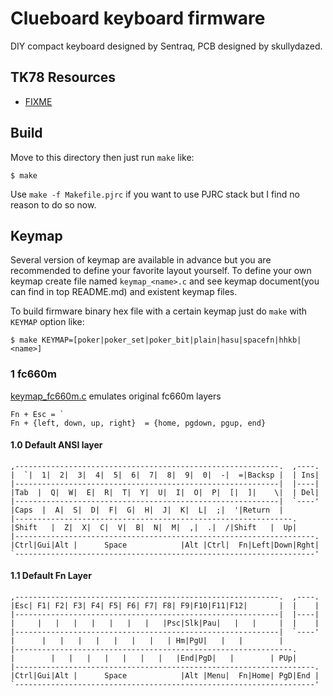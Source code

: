 Clueboard keyboard firmware
===========================
DIY compact keyboard designed by Sentraq, PCB designed by skullydazed.

## TK78 Resources
- [FIXME](http://link/some/stuff/already)


## Build
Move to this directory then just run `make` like:

    $ make

Use `make -f Makefile.pjrc` if you want to use PJRC stack but I find no reason to do so now.


## Keymap
Several version of keymap are available in advance but you are recommended to define your favorite layout yourself. To define your own keymap create file named `keymap_<name>.c` and see keymap document(you can find in top README.md) and existent keymap files.

To build firmware binary hex file with a certain keymap just do `make` with `KEYMAP` option like:

    $ make KEYMAP=[poker|poker_set|poker_bit|plain|hasu|spacefn|hhkb|<name>]


### 1  fc660m
[keymap_fc660m.c](keymap_fc660m.c) emulates original fc660m layers

    Fn + Esc = `
    Fn + {left, down, up, right}  = {home, pgdown, pgup, end}

#### 1.0 Default ANSI layer
    ,-----------------------------------------------------------.  ,----.
    |  `|  1|  2|  3|  4|  5|  6|  7|  8|  9|  0|  -|  =|Backsp |  | Ins|
    |-----------------------------------------------------------|  |----|
    |Tab  |  Q|  W|  E|  R|  T|  Y|  U|  I|  O|  P|  [|  ]|    \|  | Del|
    |-----------------------------------------------------------|  `----'
    |Caps  |  A|  S|  D|  F|  G|  H|  J|  K|  L|  ;|  '|Return  |
    |--------------------------------------------------------------.
    |Shift   |  Z|  X|  C|  V|  B|  N|  M|  ,|  .|  /|Shift   |  Up|
    |-------------------------------------------------------------------.
    |Ctrl|Gui|Alt |      Space            |Alt |Ctrl|  Fn|Left|Down|Rght|
    `-------------------------------------------------------------------'
#### 1.1 Default Fn Layer
    ,-----------------------------------------------------------.  ,----.
    |Esc| F1| F2| F3| F4| F5| F6| F7| F8| F9|F10|F11|F12|       |  |    |
    |-----------------------------------------------------------|  |----|
    |     |   |   |   |   |   |   |   |Psc|Slk|Pau|   |   |     |  |    |
    |-----------------------------------------------------------|  `----'
    |      |   |   |   |   |   |   |   | Hm|PgU|   |   |        |
    |--------------------------------------------------------------.
    |        |   |   |   |   |   |   |   |End|PgD|   |        | PUp|
    |-------------------------------------------------------------------.
    |Ctrl|Gui|Alt |      Space            |Alt |Menu|  Fn|Home| PgD|End |
    `-------------------------------------------------------------------'
